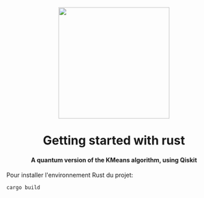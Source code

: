 <h1 align="center">
  <img src="https://github.com/user-attachments/assets/b002326b-11ce-4cfc-baab-ba70d28dbd69" width="260">
<br>
</br>
  Getting started with rust
</h1>

<h4 align="center">A quantum version of the KMeans algorithm, using Qiskit</h4>


Pour installer l'environnement Rust du projet:
```bash
cargo build
```
